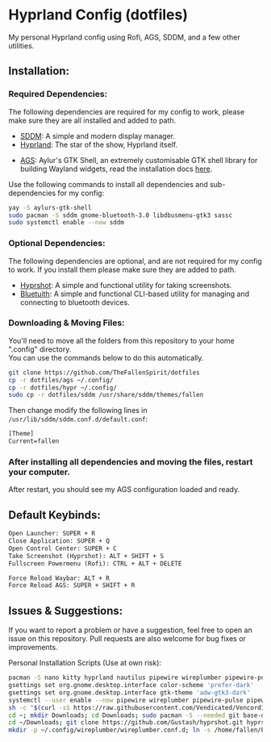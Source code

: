 # Hyprland Config (dotfiles)
My personal Hyprland config using Rofi, AGS, SDDM, and a few other utilities.

## Installation:

### Required Dependencies:
The following dependencies are required for my config to work, please make sure they are all installed and added to path.
- [SDDM](https://github.com/sddm/sddm): A simple and modern display manager.
- [Hyprland](https://hyprland.org): The star of the show, Hyprland itself.
<!-- - [Rofi](https://github.com/davatorium/rofi): A very useful application launcher, and dmenu replacement. It powers my media controls menu and power menu, read the installation docs [here](https://github.com/davatorium/rofi/blob/next/INSTALL.md). -->
- [AGS](https://aylur.github.io/ags-docs/): Aylur's GTK Shell, an extremely customisable GTK shell library for building Wayland widgets, read the installation docs [here](https://aylur.github.io/ags-docs/config/installation/).

Use the following commands to install all dependencies and sub-dependencies for my config:
```bash
yay -S aylurs-gtk-shell
sudo pacman -S sddm gnome-bluetooth-3.0 libdbusmenu-gtk3 sassc
sudo systemctl enable --now sddm
```

### Optional Dependencies:
The following dependencies are optional, and are not required for my config to work. If you install them please make sure they are added to path.
- [Hyprshot](https://github.com/Gustash/hyprshot): A simple and functional utility for taking screenshots.
- [Bluetuith](https://github.com/darkhz/bluetuith): A simple and functional CLI-based utility for managing and connecting to bluetooth devices.

### Downloading & Moving Files:
You'll need to move all the folders from this repository to your home ".config" directory.
<br/>
You can use the commands below to do this automatically.

```bash
git clone https://github.com/TheFallenSpirit/dotfiles
cp -r dotfiles/ags ~/.config/
cp -r dotfiles/hypr ~/.config/
sudo cp -r dotfiles/sddm /usr/share/sddm/themes/fallen
```

Then change modify the following lines in `/usr/lib/sddm/sddm.conf.d/default.conf`:
```txt
[Theme]
Current=fallen
```

### After installing all dependencies and moving the files, restart your computer.
After restart, you should see my AGS configuration loaded and ready.

## Default Keybinds:
```txt
Open Launcher: SUPER + R
Close Application: SUPER + Q
Open Control Center: SUPER + C
Take Screenshot (Hyprshot): ALT + SHIFT + S
Fullscreen Powermenu (Rofi): CTRL + ALT + DELETE

Force Reload Waybar: ALT + R
Force Reload AGS: SUPER + SHIFT + R
```

## Issues & Suggestions:
If you want to report a problem or have a suggestion, feel free to open an issue on this repository. Pull requests are also welcome for bug fixes or improvements.

Personal Installation Scripts (Use at own risk):
```bash
pacman -S nano kitty hyprland nautilus pipewire wireplumber pipewire-pulse pipewire-alsa xdg-desktop-portal-gtk discord firefox adw-gtk-theme flatpak slurp grim wl-clipboard noto-fonts noto-fonts-cjk noto-fonts-emoji wofi
gsettings set org.gnome.desktop.interface color-scheme 'prefer-dark'
gsettings set org.gnome.desktop.interface gtk-theme 'adw-gtk3-dark'
systemctl --user enable --now pipewire wireplumber pipewire-pulse pipewire-alsa
sh -c "$(curl -sS https://raw.githubusercontent.com/Vendicated/VencordInstaller/main/install.sh)"
cd ~; mkdir Downloads; cd Downloads; sudo pacman -S --needed git base-devel; git clone https://aur.archlinux.org/yay-bin.git; cd yay-bin; makepkg -si
cd ~/Downloads; git clone https://github.com/Gustash/hyprshot.git hyprshot; sudo mv hyprshot/hyprshot /usr/local/bin; rm -r hyprshot
mkdir -p ~/.config/wireplumber/wireplumber.conf.d; ln -s /home/fallen/Projects/dotfiles/wireplumber/* /home/fallen/.config/wireplumber/wireplumber.conf.d
```
